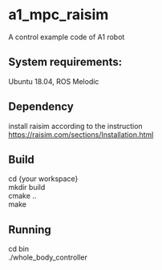 # a1_mpc_raisim
 A control example code of A1 robot

## System requirements:
Ubuntu 18.04, ROS Melodic

## Dependency
install raisim according to the instruction  
https://raisim.com/sections/Installation.html

## Build
cd {your workspace}  
mkdir build  
cmake ..  
make  

## Running
cd bin  
./whole_body_controller  


